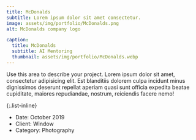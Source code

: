 ```yaml
---
title: McDonalds
subtitle: Lorem ipsum dolor sit amet consectetur.
image: assets/img/portfolio/McDonalds.png
alt: McDonalds company logo

caption:
  title: McDonalds
  subtitle: AI Mentoring
  thumbnail: assets/img/portfolio/McDonalds.webp
---
```

Use this area to describe your project. Lorem ipsum dolor sit amet, consectetur adipisicing elit. Est blanditiis dolorem culpa incidunt minus dignissimos deserunt repellat aperiam quasi sunt officia expedita beatae cupiditate, maiores repudiandae, nostrum, reiciendis facere nemo!

{:.list-inline}
- Date: October 2019
- Client: Window
- Category: Photography

